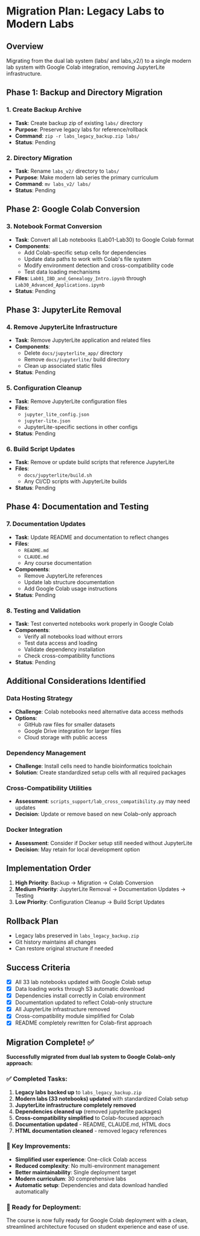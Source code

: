 # Migration Plan: Legacy Labs to Modern Labs

## Overview
Migrating from the dual lab system (labs/ and labs_v2/) to a single modern lab system with Google Colab integration, removing JupyterLite infrastructure.

## Phase 1: Backup and Directory Migration

### 1. Create Backup Archive
- **Task**: Create backup zip of existing `labs/` directory
- **Purpose**: Preserve legacy labs for reference/rollback
- **Command**: `zip -r labs_legacy_backup.zip labs/`
- **Status**: Pending

### 2. Directory Migration  
- **Task**: Rename `labs_v2/` directory to `labs/`
- **Purpose**: Make modern lab series the primary curriculum
- **Command**: `mv labs_v2/ labs/`
- **Status**: Pending

## Phase 2: Google Colab Conversion

### 3. Notebook Format Conversion
- **Task**: Convert all Lab notebooks (Lab01-Lab30) to Google Colab format
- **Components**:
  - Add Colab-specific setup cells for dependencies
  - Update data paths to work with Colab's file system  
  - Modify environment detection and cross-compatibility code
  - Test data loading mechanisms
- **Files**: `Lab01_IBD_and_Genealogy_Intro.ipynb` through `Lab30_Advanced_Applications.ipynb`
- **Status**: Pending

## Phase 3: JupyterLite Removal

### 4. Remove JupyterLite Infrastructure
- **Task**: Remove JupyterLite application and related files
- **Components**:
  - Delete `docs/jupyterlite_app/` directory
  - Remove `docs/jupyterlite/` build directory
  - Clean up associated static files
- **Status**: Pending

### 5. Configuration Cleanup
- **Task**: Remove JupyterLite configuration files
- **Files**:
  - `jupyter_lite_config.json`
  - `jupyter-lite.json` 
  - JupyterLite-specific sections in other configs
- **Status**: Pending

### 6. Build Script Updates
- **Task**: Remove or update build scripts that reference JupyterLite
- **Files**:
  - `docs/jupyterlite/build.sh`
  - Any CI/CD scripts with JupyterLite builds
- **Status**: Pending

## Phase 4: Documentation and Testing

### 7. Documentation Updates
- **Task**: Update README and documentation to reflect changes
- **Files**:
  - `README.md`
  - `CLAUDE.md`
  - Any course documentation
- **Components**:
  - Remove JupyterLite references
  - Update lab structure documentation
  - Add Google Colab usage instructions
- **Status**: Pending

### 8. Testing and Validation
- **Task**: Test converted notebooks work properly in Google Colab
- **Components**:
  - Verify all notebooks load without errors
  - Test data access and loading
  - Validate dependency installation
  - Check cross-compatibility functions
- **Status**: Pending

## Additional Considerations Identified

### Data Hosting Strategy
- **Challenge**: Colab notebooks need alternative data access methods
- **Options**: 
  - GitHub raw files for smaller datasets
  - Google Drive integration for larger files
  - Cloud storage with public access

### Dependency Management
- **Challenge**: Install cells need to handle bioinformatics toolchain
- **Solution**: Create standardized setup cells with all required packages

### Cross-Compatibility Utilities  
- **Assessment**: `scripts_support/lab_cross_compatibility.py` may need updates
- **Decision**: Update or remove based on new Colab-only approach

### Docker Integration
- **Assessment**: Consider if Docker setup still needed without JupyterLite
- **Decision**: May retain for local development option

## Implementation Order

1. **High Priority**: Backup → Migration → Colab Conversion
2. **Medium Priority**: JupyterLite Removal → Documentation Updates → Testing
3. **Low Priority**: Configuration Cleanup → Build Script Updates

## Rollback Plan
- Legacy labs preserved in `labs_legacy_backup.zip`
- Git history maintains all changes
- Can restore original structure if needed

## Success Criteria
- [x] All 33 lab notebooks updated with Google Colab setup
- [x] Data loading works through S3 automatic download
- [x] Dependencies install correctly in Colab environment
- [x] Documentation updated to reflect Colab-only structure
- [x] All JupyterLite infrastructure removed
- [x] Cross-compatibility module simplified for Colab
- [x] README completely rewritten for Colab-first approach

## Migration Complete! ✅

**Successfully migrated from dual lab system to Google Colab-only approach:**

### ✅ Completed Tasks:
1. **Legacy labs backed up** to `labs_legacy_backup.zip`
2. **Modern labs (33 notebooks) updated** with standardized Colab setup
3. **JupyterLite infrastructure completely removed**
4. **Dependencies cleaned up** (removed jupyterlite packages)
5. **Cross-compatibility simplified** to Colab-focused approach
6. **Documentation updated** - README, CLAUDE.md, HTML docs
7. **HTML documentation cleaned** - removed legacy references

### 🎯 Key Improvements:
- **Simplified user experience**: One-click Colab access
- **Reduced complexity**: No multi-environment management
- **Better maintainability**: Single deployment target
- **Modern curriculum**: 30 comprehensive labs
- **Automatic setup**: Dependencies and data download handled automatically

### 🚀 Ready for Deployment:
The course is now fully ready for Google Colab deployment with a clean, streamlined architecture focused on student experience and ease of use.